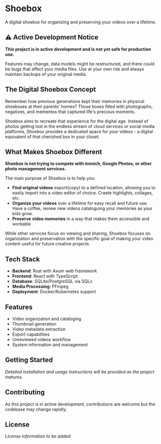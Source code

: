 # Shoebox

A digital shoebox for organizing and preserving your videos over a lifetime.

## ⚠️ Active Development Notice

**This project is in active development and is not yet safe for production use.**

Features may change, data models might be restructured, and there could be bugs that affect your media files. Use at your own risk and always maintain backups of your original media.

## The Digital Shoebox Concept

Remember how previous generations kept their memories in physical shoeboxes at their parents' homes? Those boxes filled with photographs, negatives, and mementos that captured life's precious moments.

Shoebox aims to recreate that experience for the digital age. Instead of photos getting lost in the endless stream of cloud services or social media platforms, Shoebox provides a dedicated space for your videos - a digital equivalent of that cherished box in your closet.

## What Makes Shoebox Different

**Shoebox is not trying to compete with immich, Google Photos, or other photo management services.**

The main purpose of Shoebox is to help you:

- **Find original videos** export(copy) to a defined location, allowing you to easily import into a video editor of choice. Craete highlights, collages, etc. 
- **Organize your videos** over a lifetime for easy recall and future use. Have a coffee, review new videos cataloguing your memories as your kids grow. 
- **Preserve video memories** in a way that makes them accessible and workable

While other services focus on viewing and sharing, Shoebox focuses on organization and preservation with the specific goal of making your video content useful for future creative projects.

## Tech Stack

- **Backend**: Rust with Axum web framework
- **Frontend**: React with TypeScript
- **Database**: SQLite/PostgreSQL via SQLx
- **Media Processing**: FFmpeg
- **Deployment**: Docker/Kubernetes support

## Features

- Video organization and cataloging
- Thumbnail generation
- Video metadata extraction
- Export capabilities
- Unreviewed videos workflow
- System information and management

## Getting Started

*Detailed installation and usage instructions will be provided as the project matures.*

## Contributing

As this project is in active development, contributions are welcome but the codebase may change rapidly.

## License

*License information to be added*
